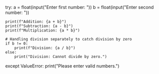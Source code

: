 try:
    a = float(input("Enter first number: "))
    b = float(input("Enter second number: "))

    print(f"Addition: {a + b}")
    print(f"Subtraction: {a - b}")
    print(f"Multiplication: {a * b}")
    
    # Handling division separately to catch division by zero
    if b != 0:
        print(f"Division: {a / b}")
    else:
        print("Division: Cannot divide by zero.")

except ValueError:
    print("Please enter valid numbers.")
